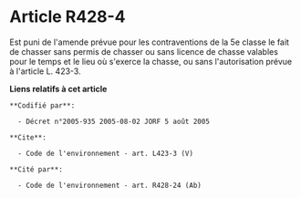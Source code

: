 # Article R428-4

Est puni de l'amende prévue pour les contraventions de la 5e classe le fait de chasser sans permis de chasser ou sans licence
de chasse valables pour le temps et le lieu où s'exerce la chasse, ou sans l'autorisation prévue à l'article L. 423-3.

**Liens relatifs à cet article**

	**Codifié par**:

	  - Décret n°2005-935 2005-08-02 JORF 5 août 2005

	**Cite**:

	  - Code de l'environnement - art. L423-3 (V)

	**Cité par**:

	  - Code de l'environnement - art. R428-24 (Ab)
